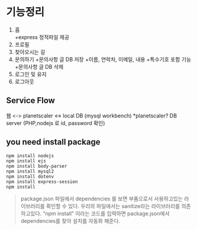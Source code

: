 # 기능정리
1. 홈<br/>+express 정적파일 제공
2. 프로필
3. 찾아오시는 길
4. 문의하기
      +문의사항 글 DB 저장
        +이름, 연락처, 이메일, 내용
          +특수기호 포함 기능
      +문의사항 글 DB 삭제
5. 로그인 및 유지
6. 로그아웃

## Service Flow
웹 <-> planetscaler <-> local DB (mysql workbench)   *planetscaler? DB server (PHP,nodejs 로 id, password 확인) 

## you need install package
```
npm install nodejs
npm install ejs
npm install body-parser
npm install mysql2
npm install dotenv
npm install express-session
npm install
```

> package.json 파일에서 dependencies 를 보면 부품으로서 사용하고있는 라이브러리를 확인할 수 있다.
> 우리의 파일에서는 sanitize라는 라이브러리를 의존하고있다.
> “npm install” 이라는 코드를 입력하면 package.json에서 dependencies를 찾아 설치를 자동화 해준다.
